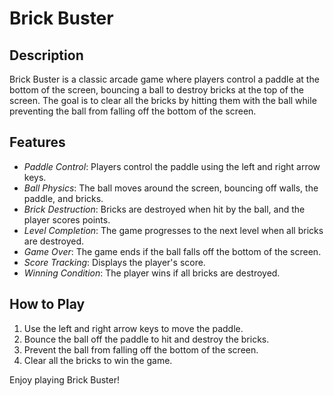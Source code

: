 # Brick Buster

## Description
Brick Buster is a classic arcade game where players control a paddle at the bottom of the screen, bouncing a ball to destroy bricks at the top of the screen. The goal is to clear all the bricks by hitting them with the ball while preventing the ball from falling off the bottom of the screen.

## Features
- *Paddle Control*: Players control the paddle using the left and right arrow keys.
- *Ball Physics*: The ball moves around the screen, bouncing off walls, the paddle, and bricks.
- *Brick Destruction*: Bricks are destroyed when hit by the ball, and the player scores points.
- *Level Completion*: The game progresses to the next level when all bricks are destroyed.
- *Game Over*: The game ends if the ball falls off the bottom of the screen.
- *Score Tracking*: Displays the player's score.
- *Winning Condition*: The player wins if all bricks are destroyed.

## How to Play
1. Use the left and right arrow keys to move the paddle.
2. Bounce the ball off the paddle to hit and destroy the bricks.
3. Prevent the ball from falling off the bottom of the screen.
4. Clear all the bricks to win the game.

Enjoy playing Brick Buster!